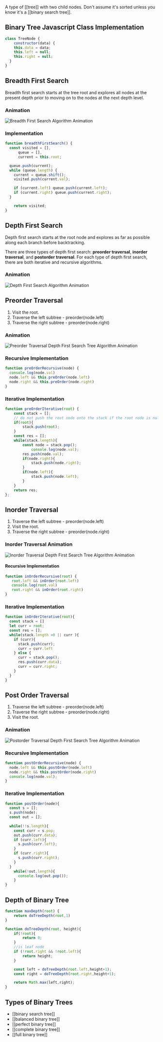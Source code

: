 A type of [[tree]] with two child nodes. Don't assume it's sorted unless you know it's a [[binary search tree]].

## Binary Tree Javascript Class Implementation
``` js
class TreeNode {
    constructor(data) {
    this.data = data;
    this.left = null;
    this.right = null;
  }
}
```
## Breadth First Search
 Breadth first search starts at the tree root and explores all nodes at the present depth prior to moving on to the nodes at the next depth level.

### Animation
![Breadth First Search Algorithm Animation](/images/notes/bfs-tree-algorithm.gif)

### Implementation
```js
function breadthFirstSearch() {
  const visited = [],
      queue = [],
      current = this.root;

  queue.push(current);
  while (queue.length) {
    current = queue.shift();
    visited.push(current.val);

    if (current.left) queue.push(current.left);
    if (current.right) queue.push(current.right);
  }

    return visited;
}
```
## Depth First Search
Depth first search starts at the root node and explores as far as possible along each branch before backtracking. 

There are three types of depth first search: **preorder traversal**, **inorder traversal**, and **postorder traversal**. For each type of depth first search, there are both iterative and recursive algorithms.

### Animation
![Depth First Search Algorithm Animation](/images/notes/dfs-tree-algorithm.gif)

## Preorder Traversal
1. Visit the root.
2. Traverse the left subtree - preorder(node.left)
3. Traverse the right subtree - preorder(node.right)
### Animation

![Preorder Traversal Depth First Search Tree Algorithm Animation](/images/notes/preorder-traversal.gif)
### Recursive Implementation
```js
function preOrderRecursive(node) { 
  console.log(node.val) 
  node.left && this.preOrder(node.left) 
  node.right && this.preOrder(node.right) 
} 
```
### Iterative Implementation
```js
function preOrderIterative(root) {
    const stack = [];
    // do not push the root node onto the stack if the root node is null. 
    if(root){
        stack.push(root);
    }
    const res = [];
    while(stack.length){
        const node = stack.pop();
     		console.log(node.val);	
        res.push(node.val);
        if(node.right){
            stack.push(node.right);
        }
        if(node.left){
            stack.push(node.left);
        }
    }
    return res; 
};
```

## Inorder Traversal
1. Traverse the left subtree - preorder(node.left)
2. Visit the root.
3. Traverse the right subtree - preorder(node.right)

### Inorder Traversal Animation
![Inorder Traversal Depth First Search Tree Algorithm Animation](/images/notes/inorder-traversal.gif)
#### Recursive Implementation
```js
function inOrderRecursive(root) { 
   root.left && inOrder(root.left) 
   console.log(root.val) 
   root.right && inOrder(root.right) 
} 
```
### Iterative Implementation
```js
function inOrderIterative(root){
  const stack = []
  let curr = root;
  const res = [];
  while(stack.length >0 || curr ){
    if (curr){
      stack.push(curr);
      curr = curr.left
    } else {
      curr = stack.pop();
      res.push(curr.data);
      curr = curr.right;
    }
  }
}
```

## Post Order Traversal
1. Traverse the left subtree - preorder(node.left)
2. Traverse the right subtree - preorder(node.right)
3. Visit the root.

### Animation
![Postorder Traversal Depth First Search Tree Algorithm Animation](/images/notes/postorder-traversal.gif)

### Recursive Implementation
```js
function postOrderRecursive(node) { 
  node.left && this.postOrder(node.left) 
  node.right && this.postOrder(node.right) 
  console.log(node.val); 
}
```
### Iterative Implementation
```js
function postOrder(node){
  const s = [];
  s.push(node);
  const out = [];
  
  while(!!s.length){
    const curr = s.pop;
    out.push(curr.data);
    if (curr.left){
      s.push(curr.left);
    }
    if (curr.right){
      s.push(curr.right);
    }
  }
	while(!out.length){
      console.log(out.pop());
    }
}
```

## Depth of Binary Tree
```js
function maxDepth(root) {
    return doTreeDepth(root,1)
}

function doTreeDepth(root, height){
    if(!root){
        return 0;
    }
    //is leaf node
    if (!root.right && !root.left){
        return height; 
    }

    const left = doTreeDepth(root.left,height+1);
    const right = doTreeDepth(root.right,height+1);

    return Math.max(left,right); 
}
```

## Types of Binary Trees
* [[binary search tree]] 
* [[balanced binary tree]]
* [[perfect binary tree]]
* [[complete binary tree]]
* [[full binary tree]]
